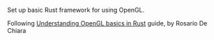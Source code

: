 Set up basic Rust framework for using OpenGL.

Following [Understanding OpenGL basics in Rust](https://blog.logrocket.com/understanding-opengl-basics-rust/) guide, by Rosario De Chiara 